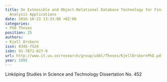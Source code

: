 ```yaml
---
title: On Extensible and Object-Relational Database Technology for Finite Element
  Analysis Applications
date: 2016-10-23 13:33:00 +02:00
categories:
- PhD Theses
position: 25
authors:
- Kjell Orsborn
issn: 0345-7524
isbn: 91-7871-827-9
url: http://www.it.uu.se/research/group/udbl/Theses/KjellOrsbornPhD.pdf
year: 1995
---
```


Linköping Studies in Science and Technology Dissertation No. 452

